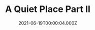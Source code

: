 ---
title: "A Quiet Place Part II"
year: 2020
date: 2021-06-19T00:00:04.000Z
permalink: /almanac/movies/2021-06-19-a-quiet-place-part-ii/index.html
link: https://letterboxd.com/rknightuk/film/a-quiet-place-part-ii/
rating: 2
---